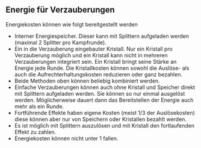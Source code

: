 ## Energie für Verzauberungen

Energiekosten können wie folgt bereitgestellt werden

* Interner Energiespeicher. Dieser kann mit Splittern aufgeladen werden (maximal 2 Splitter pro Kampfrunde).
* Ein in die Verzauberung eingebauter Kristall. Nur ein Kristall pro Verzauberung möglich und ein Kristall kann nicht
in mehreren Verzauberungen integriert sein. Ein Kristall bringt seine Stärke an Energie jede Runde. Die Kristallkosten
können sowohl die Auslöse- als auch die Aufrechterhaltungskosten reduzieren oder ganz bezahlen.
* Beide Methoden oben können beliebig kombiniert werden.
* Einfache Verzauberungen können auch ohne Kristall und Speicher direkt mit Splittern aufgeladen werden. Sie können
so nur einmal ausgelöst werden. Möglicherweise dauert dann das Bereitstellen der Energie auch mehr als ein Runde.
* Fortführende Effekte haben eigene Kosten (meist 1/3 der Auslösekosten) diese können aber nur von Speichern oder
Kristallen bezahlt werden.
* Es ist möglich mit Splittern auszulösen und mit Kristall den fortlaufenden Effekt zu zahlen.
* Energiekosten können nicht unter 1 fallen.
